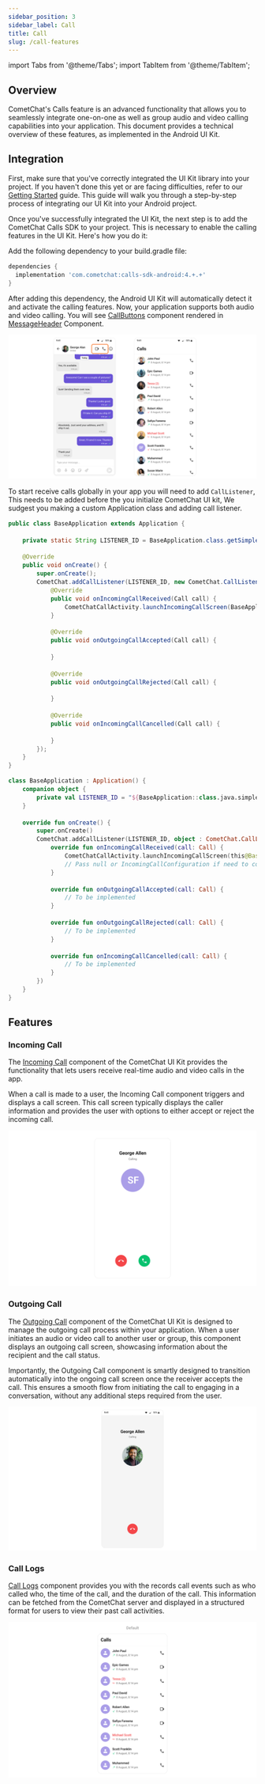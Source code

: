 ```yaml
---
sidebar_position: 3
sidebar_label: Call
title: Call
slug: /call-features
---
```


import Tabs from '@theme/Tabs';
import TabItem from '@theme/TabItem';

## Overview

CometChat's Calls feature is an advanced functionality that allows you to seamlessly integrate one-on-one as well as group audio and video calling capabilities into your application. This document provides a technical overview of these features, as implemented in the Android UI Kit.

## Integration

First, make sure that you've correctly integrated the UI Kit library into your project. If you haven't done this yet or are facing difficulties, refer to our [Getting Started](../02-getting-started.md) guide. This guide will walk you through a step-by-step process of integrating our UI Kit into your Android project.

Once you've successfully integrated the UI Kit, the next step is to add the CometChat Calls SDK to your project. This is necessary to enable the calling features in the UI Kit. Here's how you do it:

Add the following dependency to your build.gradle file:

```groovy
dependencies {
  implementation 'com.cometchat:calls-sdk-android:4.+.+'
}
```

After adding this dependency, the Android UI Kit will automatically detect it and activate the calling features. Now, your application supports both audio and video calling. You will see [CallButtons](../05-Components/13-call-buttons.md) component rendered in [MessageHeader](../05-Components/06-message-header.md) Component.

![](../assets/Calling.png)

To start receive calls globally in your app you will need to add `CallListener`, This needs to be added before the you initialize CometChat UI kit, We sudgest you making a custom Application class and adding call listener.

<Tabs>

<TabItem value="java" label="Java">

```java
public class BaseApplication extends Application {

    private static String LISTENER_ID = BaseApplication.class.getSimpleName()+System.currentTimeMillis();

    @Override
    public void onCreate() {
        super.onCreate();
        CometChat.addCallListener(LISTENER_ID, new CometChat.CallListener() {
            @Override
            public void onIncomingCallReceived(Call call) {
                CometChatCallActivity.launchIncomingCallScreen(BaseApplication.this, call, null); //pass null or IncomingCallConfiguration if need to configure CometChatIncomingCall component
            }

            @Override
            public void onOutgoingCallAccepted(Call call) {

            }

            @Override
            public void onOutgoingCallRejected(Call call) {

            }

            @Override
            public void onIncomingCallCancelled(Call call) {

            }
        });
    }
}
```

</TabItem>

<TabItem value="kotlin" label="Kotlin">

```kotlin
class BaseApplication : Application() {
    companion object {
        private val LISTENER_ID = "${BaseApplication::class.java.simpleName}${System.currentTimeMillis()}"
    }

    override fun onCreate() {
        super.onCreate()
        CometChat.addCallListener(LISTENER_ID, object : CometChat.CallListener {
            override fun onIncomingCallReceived(call: Call) {
                CometChatCallActivity.launchIncomingCallScreen(this@BaseApplication, call, null)
                // Pass null or IncomingCallConfiguration if need to configure CometChatIncomingCall component
            }

            override fun onOutgoingCallAccepted(call: Call) {
                // To be implemented
            }

            override fun onOutgoingCallRejected(call: Call) {
                // To be implemented
            }

            override fun onIncomingCallCancelled(call: Call) {
                // To be implemented
            }
        })
    }
}
```

</TabItem>

</Tabs>

## Features

### Incoming Call

The [Incoming Call](../05-Components/10-incoming-call.md) component of the CometChat UI Kit provides the functionality that lets users receive real-time audio and video calls in the app.

When a call is made to a user, the Incoming Call component triggers and displays a call screen. This call screen typically displays the caller information and provides the user with options to either accept or reject the incoming call.

![](../assets/Incoming_call.png)

### Outgoing Call

The [Outgoing Call](../05-Components/12-outgoing-call.md) component of the CometChat UI Kit is designed to manage the outgoing call process within your application. When a user initiates an audio or video call to another user or group, this component displays an outgoing call screen, showcasing information about the recipient and the call status.

Importantly, the Outgoing Call component is smartly designed to transition automatically into the ongoing call screen once the receiver accepts the call. This ensures a smooth flow from initiating the call to engaging in a conversation, without any additional steps required from the user.

![](../assets/outgoing_call.png)

### Call Logs

[Call Logs](../05-Components/14-call-logs.md) component provides you with the records call events such as who called who, the time of the call, and the duration of the call. This information can be fetched from the CometChat server and displayed in a structured format for users to view their past call activities.

![](../assets/call_logs.png)
